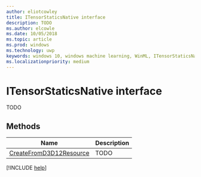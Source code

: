 ```yaml
---
author: eliotcowley
title: ITensorStaticsNative interface
description: TODO
ms.author: elcowle
ms.date: 10/05/2018
ms.topic: article
ms.prod: windows
ms.technology: uwp
keywords: windows 10, windows machine learning, WinML, ITensorStaticsNative
ms.localizationpriority: medium
---
```


# ITensorStaticsNative interface

TODO

## Methods

| Name | Description |
|------|-------------|
| [CreateFromD3D12Resource]() | TODO |

[!INCLUDE [help](../includes/get-help.md)]